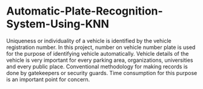 # Automatic-Plate-Recognition-System-Using-KNN

Uniqueness or individuality of a vehicle is identified by the vehicle registration number. 
In this project, number on vehicle number plate is used for the purpose of identifying vehicle automatically. 
Vehicle details of the vehicle is very important for every parking area, organizations, universities and every public place.
Conventional methodology for making records is done by gatekeepers or security guards. 
Time consumption for this purpose is an important point for concern.
